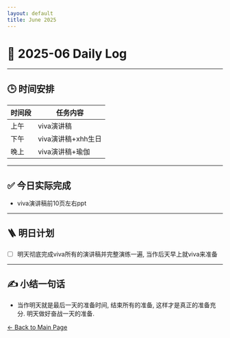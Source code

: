```yaml
---
layout: default
title: June 2025
---
```


# 📅 2025-06  Daily Log



---
## 🕒 时间安排

| 时间段 | 任务内容 |
|--------|----------| 
| 上午 | viva演讲稿 |
| 下午 |viva演讲稿+xhh生日 | 
| 晚上 | viva演讲稿+瑜伽 |



---

## ✅ 今日实际完成

- viva演讲稿前10页左右ppt
---


## 🪜 明日计划
- [ ] 明天彻底完成viva所有的演讲稿并完整演练一遍, 当作后天早上就viva来准备




---

## ✍️ 小结一句话
- 当作明天就是最后一天的准备时间, 结束所有的准备, 这样才是真正的准备充分. 明天做好奋战一天的准备.


[← Back to Main Page](/index.md)
 
